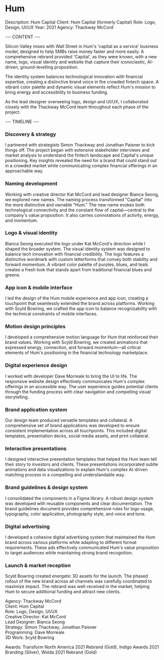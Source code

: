 # Hum

Description: Hum Capital
Client: Hum Capital (formerly Capital)
Role: Logo, Design, UI/UX
Year: 2021
Agency: Thackway McCord

--- CONTENT ---

Silicon Valley mixes with Wall Street in Hum's 'capital as a service' business model, designed to help SMBs raise money faster and more easily. A comprehensive rebrand provided 'Capital', as they were known, with a new name, logo, visual identity and website that capture their iconoclastic, AI-driven, ground-levelling proposition.

The identity system balances technological innovation with financial expertise, creating a distinctive brand voice in the crowded fintech space. A vibrant color palette and dynamic visual elements reflect Hum's mission to bring energy and accessibility to business funding.

As the lead designer overseeing logo, design and UI/UX, I collaborated closely with the Thackway McCord team throughout each phase of the project.

--- TIMELINE ---

### Discovery & strategy
I partnered with strategists Simon Thackway and Jonathan Paisner to kick things off. The project began with extensive stakeholder interviews and market analysis to understand the fintech landscape and Capital's unique positioning. Key insights revealed the need for a brand that could stand out in a crowded market while communicating complex financial offerings in an approachable way.

### Naming development
Working with creative director Kat McCord and lead designer Bianca Seong, we explored new names. The naming process transformed "Capital" into the more distinctive and ownable "Hum." The new name evokes both technological connectivity and the constant flow of capital—central to the company's value proposition. It also carries connotations of activity, energy, and momentum.

### Logo & visual identity
Bianca Seong executed the logo under Kat McCord's direction while I shaped the broader system. The visual identity system was designed to balance tech innovation with financial credibility. The logo features a distinctive wordmark with custom letterforms that convey both stability and forward momentum. A vibrant color palette of purples, blues, and teals creates a fresh look that stands apart from traditional financial blues and greens.

### App icon & mobile interface
I led the design of the Hum mobile experience and app icon, creating a touchpoint that seamlessly extended the brand across platforms. Working with Scyld Bowring, we crafted the app icon to balance recognizability with the technical constraints of mobile interfaces.

### Motion design principles
I developed a comprehensive motion language for Hum that reinforced their brand values. Working with Scyld Bowring, we created animations that expressed energy, connection, and forward momentum—all critical elements of Hum's positioning in the financial technology marketplace.

### Digital experience design
I worked with developer Dave Morreale to bring the UI to life. The responsive website design effectively communicates Hum's complex offerings in an accessible way. The user experience guides potential clients through the funding process with clear navigation and compelling visual storytelling.

### Brand application system
Our design team produced versatile templates and collateral. A comprehensive set of brand applications was developed to ensure consistent implementation across all touchpoints. This included digital templates, presentation decks, social media assets, and print collateral.

### Interactive presentations
I designed interactive presentation templates that helped the Hum team tell their story to investors and clients. These presentations incorporated subtle animations and data visualizations to explain Hum's complex AI-driven matching process in a compelling and understandable way.

### Brand guidelines & design system
I consolidated the components in a Figma library. A robust design system was developed with reusable components and clear documentation. The brand guidelines document provides comprehensive rules for logo usage, typography, color application, photography style, and voice and tone.

### Digital advertising
I developed a cohesive digital advertising system that maintained the Hum brand across various platforms while adapting to different format requirements. These ads effectively communicated Hum's value proposition to target audiences while maintaining strong brand recognition.

### Launch & market reception
Scyld Bowring created energetic 3D assets for the launch. The phased rollout of the new brand across all channels was carefully coordinated to maximize impact. The rebrand was well-received in the market, helping Hum to secure additional funding and attract new clients.

Agency: Thackway McCord  
Client: Hum Capital  
Role: Logo, Design, UI/UX  
Creative Director: Kat McCord  
Lead Designer: Bianca Seong  
Strategy: Simon Thackway, Jonathan Paisner  
Programming: Dave Morreale  
3D Work: Scyld Bowring  

Awards: Transform North America 2021 Rebrand (Gold), Indigo Awards 2021 Branding (Silver), Wolda 2021 Rebrand (Gold)